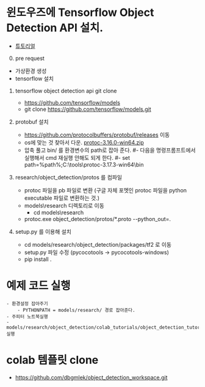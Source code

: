 # 윈도우즈에 Tensorflow Object Detection API 설치.
- [튜토리얼](https://tensorflow-object-detection-api-tutorial.readthedocs.io/en/latest/index.html)

0. pre request
- 가상환경 생성
- tensorflow 설치   

1. tensorflow object detection api git clone
    - https://github.com/tensorflow/models
    - git clone https://github.com/tensorflow/models.git

2. protobuf 설치
    - https://github.com/protocolbuffers/protobuf/releases  이동
    - os에 맞는 것 찾아서 다운. [protoc-3.16.0-win64.zip](https://github.com/protocolbuffers/protobuf/releases/download/v3.14.0/protoc-3.14.0-win64.zip)
    - 압축 풀고 bin/ 를 환경변수의 path로 잡아 준다. 
		#- 다음을 명령프롬프트에서 실행해서 cmd 재실행 안해도 되게 한다.
		#- set path=%path%;C:\tools\protoc-3.17.3-win64\bin 

3. research/object_detection/protos 를 컴파일
    - protoc 파일을 pb 파일로 변환 (구글 자체 포멧인 protoc 파일을 python executable 파일로 변환하는 것.)
    - models\research 디렉토리로 이동
        - cd models\research
	- protoc.exe object_detection/protos/*.proto --python_out=.

4. setup.py 를 이용해 설치
    - cd models/research/object_detection/packages/tf2 로 이동
    - setup.py 파일 수정 (pycocotools -> pycocotools-windows)
	- pip install .
    
# 예제 코드 실행
    - 환경설정 잡아주기
        - PYTHONPATH = models/research/ 경로 잡아준다.
	- 주피터 노트북실행    
	- models/research/object_detection/colab_tutorials/object_detection_tutorial.ipynb 실행



	
# colab 템플릿 clone
- https://github.com/dbgmlek/object_detection_workspace.git